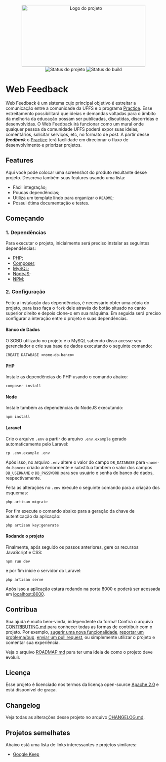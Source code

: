 <p align="center">
    <img width="400" height="200" src=".github/logo.png" title="Logo do projeto"><br />
    <img src="https://img.shields.io/maintenance/yes/2020?style=for-the-badge" title="Status do projeto">
    <img src="https://img.shields.io/github/workflow/status/ccuffs/template/ci.uffs.cc?label=Build&logo=github&logoColor=white&style=for-the-badge" title="Status do build">
</p>

# Web Feedback

Web Feedback é um sistema cujo principal objetivo é estreitar a comunicação entre a comunidade da UFFS e o programa [Practice](https://practice.uffs.cc/). Esse estreitamento possibilitará que ideias e demandas voltadas para o âmbito da melhoria da educação possam ser publicadas, discutidas, discorridas e desenvolvidas. O Web Feedback irá funcionar como um mural onde qualquer pessoa da comunidade UFFS poderá expor suas ideias, comentários, solicitar serviços, etc, no formato de _post_. A partir desse ***feedback*** o [Practice](https://practice.uffs.cc/) terá facilidade em direcionar o fluxo de desenvolvimento e priorizar projetos. 

## Features

Aqui você pode colocar uma screenshot do produto resultante desse projeto. Descreva também suas features usando uma lista:

* Fácil integração;
* Poucas dependências;
* Utiliza um template lindo para organizar o `README`;
* Possui ótima documentação e testes.

## Começando

### 1. Dependências

Para executar o projeto, inicialmente será preciso instalar as seguintes dependências:

- [PHP](https://www.php.net/downloads);
- [Composer](https://getcomposer.org/download/);
- [MySQL](https://www.mysql.com/downloads/);
- [NodeJS](https://nodejs.org/en/);
- [NPM](https://www.npmjs.com/package/npm);

### 2. Configuração

Feito a instalação das dependências, é necessário obter uma cópia do projeto, para isso faça o `fork` dele através do botão situado no canto superior direito e depois clone-o em sua máquima. Em seguida será preciso configurar a interação entre o projeto e suas dependências.

#### Banco de Dados

O SGBD utilizado no projeto é o MySQL sabendo disso acesse seu gerenciador e crie sua base de dados executando o seguinte comando:

```
CREATE DATABASE <nome-do-banco>
```

#### PHP

Instale as dependências do PHP usando o comando abaixo:

```
composer install
```

#### Node

Instale também as dependências do NodeJS executando:
```
npm install
```

#### Laravel

Crie o arquivo `.env` a partir do arquivo `.env.example` gerado automaticamente pelo Laravel:

```
cp .env.example .env
```

Após isso, no arquivo `.env` altere o valor do campo `DB_DATABASE` para `<nome-do-banco>` criado anteriormente e substitua também o valor dos campos `DB_USERNAME` e `DB_PASSWORD` para seu usuário e senha do banco de dados, respectivamente.

Feita as alterações no `.env` execute o seguinte comando para a criação dos esquemas:
```
php artisan migrate
```

Por fim execute o comando abaixo para a geração da chave de autenticação da aplicação:
```
php artisan key:generate
```

#### Rodando o projeto

Finalmente, após seguido os passos anteriores, gere os recursos JavaScript e CSS:
```
npm run dev
```

e por fim inicie o servidor do Laravel:

```
php artisan serve
```
Após isso a aplicação estará rodando na porta 8000 e poderá ser acessada em [localhost:8000](http://localhost:8000).

## Contribua

Sua ajuda é muito bem-vinda, independente da forma! Confira o arquivo [CONTRIBUTING.md](CONTRIBUTING.md) para conhecer todas as formas de contribuir com o projeto. Por exemplo, [sugerir uma nova funcionalidade](https://github.com/ccuffs/template/issues/new?assignees=&labels=&template=feature_request.md&title=), [reportar um problema/bug](https://github.com/ccuffs/template/issues/new?assignees=&labels=bug&template=bug_report.md&title=), [enviar um pull request](https://github.com/ccuffs/hacktoberfest/blob/master/docs/tutorial-pull-request.md), ou simplemente utilizar o projeto e comentar sua experiência.

Veja o arquivo [ROADMAP.md](ROADMAP.md) para ter uma ideia de como o projeto deve evoluir.


## Licença

Esse projeto é licenciado nos termos da licença open-source [Apache 2.0](https://choosealicense.com/licenses/apache-2.0/) e está disponível de graça.

## Changelog

Veja todas as alterações desse projeto no arquivo [CHANGELOG.md](CHANGELOG.md).

## Projetos semelhates

Abaixo está uma lista de links interessantes e projetos similares:

* [Google Keep](https://keep.google.com)
